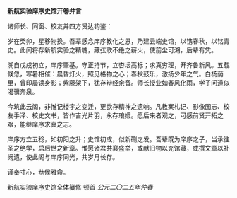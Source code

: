 
**新航实验庠序史馆开卷弁言**

诸师长、同窗、校友并四方贤达钧鉴：

岁在癸卯，星移物换。吾辈感念庠序教化之恩，乃建云端史馆，以镌春秋，以铭青史。此间将存新航实验之精魄，藏弦歌不绝之薪火，使前尘可溯，后辈有凭。

溯自戊戌初立，庠序肇基。守正持节，立杏坛高标；求真穷理，开齐鲁新风。五载倏忽，寒暑相催：晨昏灯火，照见格物之心；春秋鼓乐，激扬少年之气。白杨荫里，曾印晨读身影；紫藤架下，犹存辩经余音。师长授业如春风化雨，学子问道似渴骥奔泉。

今筑此云阁，非惟记楼宇之变迁，更欲存精神之遗响。凡教案札记、影像图志、校友手泽、校史文书，皆作吉光片羽，永存琅嬛。愿后来者观之，可感前贤开拓之艰，能继庠序求真之志。

庠序方立五稔，如初阳之升；史馆初成，似新硎之发。吾辈既为庠序之子，当承往圣之绝学，启后世之新章。惟愿诸君共襄盛举，或献旧物以充馆藏，或撰文章以补阙遗，使此阁与庠序同光，共岁月长存。

谨奉寸心，恭候雅命。

新航实验庠序史馆全体纂修 顿首
*公元二〇二五年仲春*
